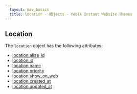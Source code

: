 ```yaml
---
  layout: nav_basics
  title: location - Objects - Yoolk Instant Website Themes
---
```


<h2 class="section-title">Location</h2>

The <code>location</code> object has the following attributes:

<div class="panel">
  <div class="panel-body">
    <ul>
      <li>
        <a href="#alias_id">location.alias_id</a>
      </li>
      <li>
        <a href="#id">location.id</a>
      </li>
      <li>
        <a href="#name">location.name</a>
      </li>
      <li>
        <a href="#priority">location.priority</a>
      </li>
      <li>
        <a href="#show_on_web">location.show_on_web</a>
      </li>
      <li>
        <a href="#created_at">location.created_at</a>
      </li>
      <li>
        <a href="#updated_at">location.updated_at</a>
      </li>
    </ul>
  </div>
</div>
